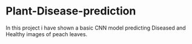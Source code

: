 # Plant-Disease-prediction
In this project i have shown a basic CNN model predicting Diseased and Healthy images of peach leaves.
